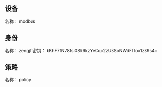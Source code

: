 ## 设备

名称： modbus

## 身份

名称： zengjf
密钥： bKhF7fNV8fsi0SR6kzYeCqc2zUBSoNWdFTIox1zS9s4=

## 策略

名称： policy
